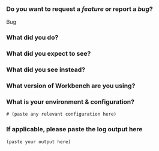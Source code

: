 <!-- PLEASE FOLLOW THE ISSUE TEMPLATE TO HELP TRIAGE AND SUPPORT! -->

### Do you want to request a *feature* or report a *bug*?

Bug

### What did you do?

<!--

HOW TO WRITE A GOOD BUG REPORT?

- Respect the issue template as much as possible.
- The title should be short and descriptive.
- Explain the conditions which led you to report this issue: the context.
- The context should lead to something, an idea or a problem that you’re facing.
- Remain clear and concise.
- Format your messages to help the reader focus on what matters and understand the structure of your message, use Markdown syntax https://help.github.com/articles/github-flavored-markdown

-->

### What did you expect to see?



### What did you see instead?



### What version of Workbench are you using?

<!--
`latest` is not considered as a valid version.

For the Workbench Docker image:
    docker run [IMAGE] version
    ex: docker run workbench version

-->


### What is your environment & configuration?

```
# (paste any relevant configuration here)
```

<!--
Add more configuration information here.
-->


### If applicable, please paste the log output here

```
(paste your output here)
```
